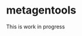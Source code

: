 metagentools
================

<!-- WARNING: THIS FILE WAS AUTOGENERATED! DO NOT EDIT! -->

This is work in progress
